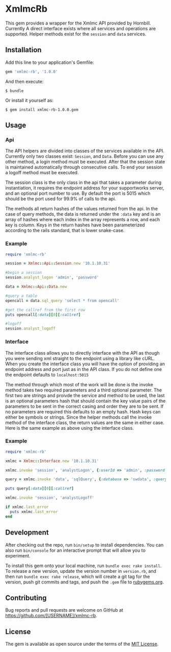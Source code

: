 # XmlmcRb

This gem provides a wrapper for the Xmlmc API provided by Hornbill. Currently A direct interface exists where all services and operations are supported.
Helper methods exist for the `session` and `data` services.

## Installation

Add this line to your application's Gemfile:

```ruby
gem 'xmlmc-rb', '1.0.0'
```

And then execute:

    $ bundle

Or install it yourself as:

    $ gem install xmlmc-rb-1.0.0.gem

## Usage

###  Api

  The API helpers are divided into classes of the services available in the API. Currently only two classes exist: `Session`, and `Data`. Before you can use any other
  method, a login method must be executed. After that the session state is maintained automatically through consecutive calls. To end your session a logoff method must
  be executed.

  The session class is the only class in the api that takes a parameter during instantiation, it requires the endpoint address for your supportworks server, and an optional
  port number to use. By default the port is 5015 which should be the port used for 99.9% of calls to the api.

  The methods all return hashes of the values returned from the api. In the case of query methods, the data is returned under the `:data` key and is an array of hashes
  where each index in the array represents a row, and each key is column. Keys in the return hashes have been parameterized according to the rails standard, that is
  lower snake-case.

###  Example

```ruby
require 'xmlmc-rb'

session = Xmlmc::Api::Session.new '10.1.10.31'

#begin a session
session.analyst_logon 'admin', 'password'

data = Xmlmc::Api::Data.new

#query a table
opencall = data.sql_query 'select * from opencall'

#get the callref from the first row
puts opencall[:data][0][:callref]

#logoff
session.analyst_logoff
```

###  Interface

  The interface class allows you to directly interface with the API as though you were sending xml straight to the endpoint using a library like cURL.
  When you create the interface class you will have the option of providing an endpoint address and port just as in the API class. If you do not define one
  the endpoint defaults to `localhost:5015`

  The method through which most of the work will be done is the invoke method takes two required parameters and a third optional parameter. The first two are strings
  and proivde the service and method to be used, the last is an optional parameters hash that should contain the key value pairs of the parameters to be sent in the correct
  casing and order they are to be sent. If no parameters are required this defaults to an empty hash. Hash keys can either be symbols or strings.
  Since the helper methods call the invoke method of the interface class, the return values are the same in either case. Here is the same example as above using the interface class.

###  Example

```ruby
require 'xmlmc-rb'

xmlmc = Xmlmc::Interface.new '10.1.10.31'

xmlmc.invoke 'session', 'analystLogon', {:userId => 'admin', :password => ''}

query = xmlmc.invoke 'data', 'sqlQuery', {:database => 'swdata', :query => 'Select * from opencall'}

puts query[:data][0][:callref]

xmlmc.invoke 'session', 'analystLogoff'

if xmlmc.last_error
  puts xmlmc.last_error
end
```

## Development

After checking out the repo, run `bin/setup` to install dependencies. You can also run `bin/console` for an interactive prompt that will allow you to experiment.

To install this gem onto your local machine, run `bundle exec rake install`. To release a new version, update the version number in `version.rb`, and then run `bundle exec rake release`, which will create a git tag for the version, push git commits and tags, and push the `.gem` file to [rubygems.org](https://rubygems.org).

## Contributing

Bug reports and pull requests are welcome on GitHub at https://github.com/[USERNAME]/xmlmc-rb.


## License

The gem is available as open source under the terms of the [MIT License](http://opensource.org/licenses/MIT).

